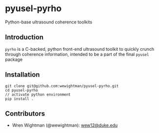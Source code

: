 # pyusel-pyrho
Python-base ultrasound coherence toolkits

## Introduction
`pyrho` is a C-backed, python front-end ultrasound toolkit to quickly crunch through coherence information, intended to be a part of the final `pyusel` package

## Installation
```
git clone git@github.com:wewightman/pyusel-pyrho.git
cd pyusel-pyrho
// activate python environment
pip install .
```

## Contributors
 - Wren Wightman (@wewightman): wew12@duke.edu
